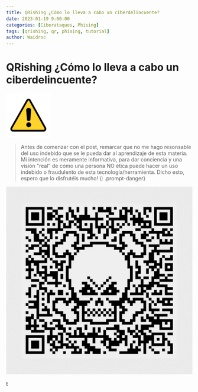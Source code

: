 ```yaml
---
title: QRishing ¿Cómo lo lleva a cabo un ciberdelincuente?
date: 2023-01-19 9:00:00
categories: [Ciberataques, Phising]
tags: [qrishing, qr, phising, tutorial]    
author: Waidroc
---
```


<h1> QRishing ¿Cómo lo lleva a cabo un ciberdelincuente? </h1>


![Disclaimer!](/assets/img/2023-01-19/disclaimer120x120.png)

    
> Antes de comenzar con el post, remarcar que no me hago resonsable del uso indebido que se le pueda dar al aprendizaje de esta materia. Mi intención es meramente informativa, para dar conciencia y una visión "real" de cómo una persona NO ética puede hacer un uso indebido o fraudulento de esta tecnología/herramienta. Dicho esto, espero que lo disfrutéis mucho!
{: .prompt-danger}


![Banner](/assets/img/2023-01-19/qrishing_portada.png)

<p> t </p>
